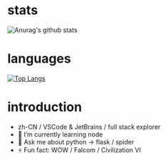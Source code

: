 
<!--
**zxjlm/zxjlm** is a ✨ _special_ ✨ repository because its `README.md` (this file) appears on your GitHub profile.

Here are some ideas to get you started:

- 🔭 I’m currently working on ...
- 🌱 I’m currently learning ...
- 👯 I’m looking to collaborate on ...
- 🤔 I’m looking for help with ...
- 💬 Ask me about ...
- 📫 How to reach me: ...
- 😄 Pronouns: ...
- ⚡ Fun fact: ...
-->

# stats
![Anurag's github stats](https://github-readme-stats.vercel.app/api?username=zxjlm&show_icons=true&theme=merko)

# languages
[![Top Langs](https://github-readme-stats.vercel.app/api/top-langs/?username=zxjlm&layout=compact)](https://github.com/anuraghazra/github-readme-stats)

# introduction

- zh-CN / VSCode & JetBrains / full stack explorer
- 🌱 I’m currently learning node
- 💬 Ask me about python -> flask / spider
- ⚡ Fun fact: WOW / Falcom / Civilization VI
